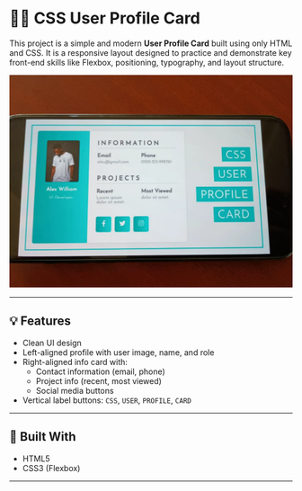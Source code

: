 # 🧑‍💻 CSS User Profile Card

This project is a simple and modern **User Profile Card** built using only HTML and CSS. It is a responsive layout designed to practice and demonstrate key front-end skills like Flexbox, positioning, typography, and layout structure.

![User Profile Card Screenshot](./images/portfolio_task.webp)

---

## 💡 Features

- Clean UI design
- Left-aligned profile with user image, name, and role
- Right-aligned info card with:
  - Contact information (email, phone)
  - Project info (recent, most viewed)
  - Social media buttons
- Vertical label buttons: `CSS`, `USER`, `PROFILE`, `CARD`

---

## 🔧 Built With

- HTML5
- CSS3 (Flexbox)

---